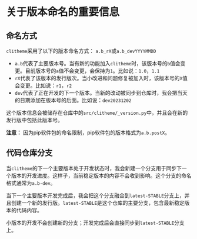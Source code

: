 # 关于版本命名的重要信息

## 命名方式

`clitheme`采用了以下的版本命名方式：
`a.b_rX`或`a.b_devYYYYMMDD`

- `a.b`代表了主要版本号。当有新的功能加入`clitheme`时，该版本号的`b`值会变更。目前版本号的`a`值不会变更，会保持为`1`。比如说：`1.0`，`1.1`
- `rX`代表了该版本的发行版次。当小改进和问题修复被加入时，该版本号的`X`值会变更。比如说：`r1`，`r2`
- `dev`代表了正在开发的下一个版本。当新的改动被同步到仓库时，我会把当天的日期添加在版本号的后面。比如说：`dev20231202`

这个版本信息会被储存在仓库中的`src/clitheme/_version.py`中，并且会在新的发行版中包括此版本号。

**注意：** 因为pip软件包的命名限制，pip软件包的版本格式为`a.b.postX`。

## 代码仓库分支

当`clitheme`的下一个主要版本处于开发状态时，我会新建一个分支用于同步下一个版本的开发进度。这样子，当前稳定版本的内容不会收到影响。这个分支的命名格式通常为`a.b-dev`。

当下一个主要版本开发完成后，我会把这个分支融合到`latest-STABLE`分支上，并且创建一个新的发行版。`latest-STABLE`是这个仓库的主要分支，包含最新稳定版本的代码内容。

小版本的开发不会创建新的分支；开发完成后会直接同步到`latest-STABLE`分支上。